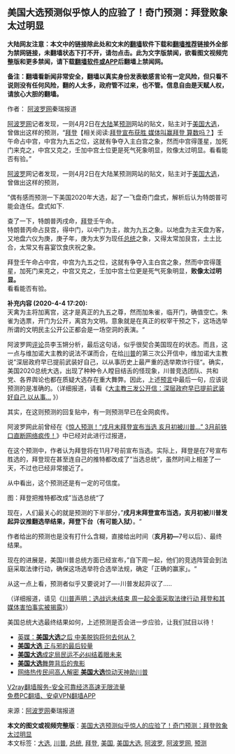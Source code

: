  <h2>美国大选预测似乎惊人的应验了！奇门预测：拜登败象太过明显</h2> <p class="notice"><b>大陆网友注意：本文中的链接除此处和文末的<a href="https://github.com/bannedbook/fanqiang" >翻墙</a>软件下载和<a href="https://github.com/killgcd/justmysocks/blob/master/README.md">翻墙推荐</a>链接外全部为禁网链接，未翻墙状态下打不开，请勿点击。此为文字版禁闻，欲看图文视频完整版和更多禁闻，请下载<a href="https://github.com/bannedbook/fanqiang">翻墙软件或APP</a>后翻墙上禁闻网。</p><p>备注：翻墙看新闻非常安全，翻墙以真实身份发表敏感言论有一定风险，但只看不说则没有任何风险，翻的人太多，政府管不过来，也不管。信息自由是天赋人权，请放心大胆的翻墙。</b></p>  <div class="entry"> <p>作者： <span class='wp_keywordlink_affiliate'><a href="https://www.aboluowang.com/" title="阿波罗网" target="_blank">阿波罗网</a></span>秦瑞报道</p> <p id="summary"> <a href="https://www.bannedbook.org/bnews/tag/%e9%98%bf%e6%b3%a2%e7%bd%97%e7%bd%91/" class="st_tag internal_tag" rel="tag" title="标签 阿波罗网 下的日志">阿波罗网</a>记者发现，一则4月2日在<span class='wp_keywordlink_affiliate'><a href="https://www.bannedbook.org/" title="大陆" target="_blank">大陆</a></span>某<a href="https://www.bannedbook.org/bnews/tag/%E9%A2%84%E6%B5%8B/" class="st_tag internal_tag" rel="tag" title="标签 预测 下的日志">预测</a>网站的贴文，贴主对于<a href="https://www.bannedbook.org/bnews/tag/%e7%be%8e%e5%9b%bd/" class="st_tag internal_tag" rel="tag" title="标签 美国 下的日志">美国</a><a href="https://www.bannedbook.org/bnews/tag/%e5%a4%a7%e9%80%89/" class="st_tag internal_tag" rel="tag" title="标签 大选 下的日志">大选</a>，曾做出这样的预测，“<span class='wp_keywordlink'><a href="https://www.bannedbook.org/bnews/comments/20201018/1415809.html" title="“硬盘门”再爆：拿中共华信10％股的“大人物”正是拜登" target="_blank">拜登</a></span>【相关阅读:<a href='https://www.bannedbook.org/bnews/bannedvideo/20201108/1427594.html' target='_blank'>拜登宣布获胜 媒体叫赢拜登 算数吗？</a>】壬午命占中宫，中宫为九五之位，这就有争夺入主白宫之象，然而中宫得蓬星，加死门来克之，中宫又克之，壬加中宫土位更是死气死象明显，败像太过明显。看看能否有验。”</p> <p></p> <p><a href="https://www.bannedbook.org/bnews/tag/%E9%98%BF%E6%B3%A2%E7%BD%97/" class="st_tag internal_tag" rel="tag" title="标签 阿波罗 下的日志">阿波罗</a>网记者发现，一则4月2日在大陆某预测网站的贴文，贴主对于<a href="https://www.bannedbook.org/bnews/tag/%e7%be%8e%e5%9b%bd%e5%a4%a7%e9%80%89/" class="st_tag internal_tag" rel="tag" title="标签 美国大选 下的日志">美国大选</a>，曾做出这样的预测，</p> <p>”偶有感而预测一下美国2020年大选，起了一飞盘奇门盘式，解析后认为特朗普可能会连任。盘式如下.&nbsp;</p> <p>查了一下，特朗普丙戌命，<a href="https://www.bannedbook.org/bnews/tag/%e6%8b%9c%e7%99%bb/" class="st_tag internal_tag" rel="tag" title="标签 拜登 下的日志">拜登</a>壬午命。<br />特朗普丙命占艮宫，得中门，以中门为主，故为九五之象。以地盘为主天盘为客，又地盘六仪为庚，庚子年，庚为太岁为现任<a href="https://www.bannedbook.org/bnews/tag/%e6%80%bb%e7%bb%9f/" class="st_tag internal_tag" rel="tag" title="标签 总统 下的日志">总统</a>之象，又得太常加艮宫，土土比合，太常又有喜宴饮食庆祝之象。</p>  <p>拜登壬午命占中宫，中宫为九五之位，这就有争夺入主白宫之象，然而中宫得蓬星，加死门来克之，中宫又克之，壬加中宫土位更是死气死象明显，<strong>败像太过明显。</strong><br />看看能否有验。</p> <p><strong>补充内容 (2020-4-4 17:20):</strong><br />天禽为主将加离宫，这才是真正的九五之尊，然而加朱雀，临开门，确值空亡。朱雀为选票，开门为公开，离宫为文明。意象就是在真正的权宰干预之下，这场选举所谓的文明民主公开公正都会是一场空洞的表演。“&nbsp;</p> <p>阿波罗网<span class='wp_keywordlink_affiliate'><a href="https://www.bannedbook.org/bnews/comments/" title="新闻评论" target="_blank">评论</a></span>员李玉锵分析，最后这句话，似乎很契合美国现在的状态。而且，这一点与维加诺大主教的说法不谋而合，在给<a href="https://www.bannedbook.org/bnews/tag/%e5%b7%9d%e6%99%ae/" class="st_tag internal_tag" rel="tag" title="标签 川普 下的日志">川普</a>的第三次公开信中，维加诺大主教说”深层政府早已提前武装好自己，以从事历史上最严重的选举欺诈行径“。确实，美国2020总统大选，出现了种种令人瞠目结舌的怪现象，川普竞选团队、共和党、各界舆论也都在质疑大选存在重大舞弊。因此，上述<span class='wp_keywordlink'><a href="https://www.bannedbook.org/forum5/" title="预言玄学禁书下载" rel="nofollow">预言</a></span>中最后一句，应该说预测的是准确的。（详细报道，请看《<a href="https://www.aboluowang.com/2020/1107/1520777.html">大主教三发公开信：深层政府早已提前武装好自己 以从事&#8230;</a>&nbsp;》）</p> <p>其实，在这则预测的回复贴中，有一则预测早已在全网疯传。</p> <p>阿波罗网此前曾经在《<a href="https://www.aboluowang.com/2020/1105/1520071.html">惊人预测！“戌月末拜登宣布当选 亥月初被川普…” 3月前铁口直断网络疯传！</a>》中已经对此进行过报道，</p> <p></p>  <p>在这个预测中，作者认为拜登将在11月7号前宣布当选。实际上，拜登是在7号宣布胜选的，拜登现在甚至连自己的推特都改成了”当选总统“，虽然时间上相差了一天，不过也已经非常接近了。</p> <p>从中看出，这个预测还是有一定的可信度。</p> <p></p> <p>图：拜登把推特都改成”当选总统“了</p> <p>现在，人们最关心的就是预测的下半部分，”<strong>戌月末拜登宣布当选，亥月初被川普发起异议推翻选举结果，拜登下台（有可能入狱）</strong>。“</p> <p>作者给出的预测也是没有打什么含糊，直接给出时间（<strong>亥月初&#8212;</strong>7号以后）、最终结果。</p>  <p>现在的进展是，美国川普总统方面已经宣布，”自下周一起，他们的竞选阵营会到法庭采取法律行动，确保这场选举符合选举法规，确定「正确的赢家」。“</p> <p>从这一点上看，预测者似乎又要说对了&#8212;-川普发起异议了&#8230;..</p> <p>（详细报道，请见《<a href="https://www.aboluowang.com/2020/1108/1520932.html">川普声明：选战远未结束 周一起全面采取法律行动 拜登和其媒体害怕事实被揭露</a>》）</p> <p>美国总统大选最终结果如何，上述预测是否会进一步应验，让我们拭目以待！</p> <p></p> <ul class='op-related-articles' title='相关阅读'> <li><a href='https://www.bannedbook.org/bnews/comments/20201108/1427749.html' target='_blank'>英媒：<b>美国大选</b>之后 中美脱钩将何去何从？</a></li> <li><a href='https://www.bannedbook.org/bnews/topimagenews/20201108/1427716.html' target='_blank'><b>美国大选</b> 正与邪的最后较量</a></li> <li><a href='https://www.bannedbook.org/bnews/baitai/20201108/1427691.html' target='_blank'><b>美国大选</b>成定局民运不必纠结着眼未来</a></li> <li><a href='https://www.bannedbook.org/bnews/comments/20201108/1427670.html' target='_blank'><b>美国大选</b>舞弊背后的鬼影</a></li> <li><a href='https://www.bannedbook.org/bnews/cbnews/20201108/1427593.html' target='_blank'>网络热传民间高人解密 <b>美国大选</b>惊动天神助川普</a></li> </ul> <p class="texttj"> <a href="https://www.bannedbook.org/forum23/topic22702.html" target="_blank">V2ray翻墙服务-安全可靠经济高速无限流量</a><br/> <a href="https://github.com/bannedbook/fanqiang/wiki/%E7%A6%81%E9%97%BB%E7%BD%91%E5%AE%89%E5%8D%93%E7%BF%BB%E5%A2%99%E6%96%B0%E9%97%BBAPP" target="_blank">免费PC翻墙、安卓VPN翻墙APP</a></p><p> 来源：<a href="https://www.aboluowang.com/2020/1108/1521115.html" target="_blank">阿波罗网</a>秦瑞报道 </p> <a name='sharetosocial'></a>       <div><b>本文的图文或视频完整版</b>：<a href='https://www.bannedbook.org/bnews/cnnews/20201108/1427756.html'>美国大选预测似乎惊人的应验了！奇门预测：拜登败象太过明显</a></div>  </div><!--END ENTRY--> <div class="postfooter"> <div>本文标签：<a href="https://www.bannedbook.org/bnews/tag/%e5%a4%a7%e9%80%89/" rel="tag">大选</a>, <a href="https://www.bannedbook.org/bnews/tag/%e5%b7%9d%e6%99%ae/" rel="tag">川普</a>, <a href="https://www.bannedbook.org/bnews/tag/%e6%80%bb%e7%bb%9f/" rel="tag">总统</a>, <a href="https://www.bannedbook.org/bnews/tag/%e6%8b%9c%e7%99%bb/" rel="tag">拜登</a>, <a href="https://www.bannedbook.org/bnews/tag/%e7%be%8e%e5%9b%bd/" rel="tag">美国</a>, <a href="https://www.bannedbook.org/bnews/tag/%e7%be%8e%e5%9b%bd%e5%a4%a7%e9%80%89/" rel="tag">美国大选</a>, <a href="https://www.bannedbook.org/bnews/tag/%E9%98%BF%E6%B3%A2%E7%BD%97/" rel="tag">阿波罗</a>, <a href="https://www.bannedbook.org/bnews/tag/%e9%98%bf%e6%b3%a2%e7%bd%97%e7%bd%91/" rel="tag">阿波罗网</a>, <a href="https://www.bannedbook.org/bnews/tag/%E9%A2%84%E6%B5%8B/" rel="tag">预测</a></div>  </div><!--END POSTFOOTER--> 